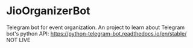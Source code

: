 # JioOrganizerBot

Telegram bot for event organization.
An project to learn about Telegram bot's python API: https://python-telegram-bot.readthedocs.io/en/stable/
NOT LIVE
